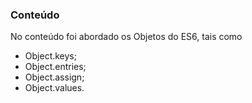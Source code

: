 ### Conteúdo ###
No conteúdo foi abordado os Objetos do ES6, tais como 
- Object.keys;
- Object.entries;
- Object.assign;
- Object.values.